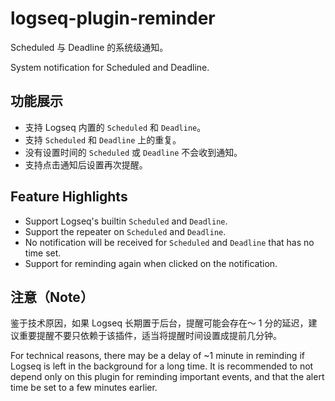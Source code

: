 # logseq-plugin-reminder

Scheduled 与 Deadline 的系统级通知。

System notification for Scheduled and Deadline.

## 功能展示

- 支持 Logseq 内置的 `Scheduled` 和 `Deadline`。
- 支持 `Scheduled` 和 `Deadline` 上的重复。
- 没有设置时间的 `Scheduled` 或 `Deadline` 不会收到通知。
- 支持点击通知后设置再次提醒。

## Feature Highlights

- Support Logseq's builtin `Scheduled` and `Deadline`.
- Support the repeater on `Scheduled` and `Deadline`.
- No notification will be received for `Scheduled` and `Deadline` that has no time set.
- Support for reminding again when clicked on the notification.

## 注意（Note）

鉴于技术原因，如果 Logseq 长期置于后台，提醒可能会存在～ 1 分的延迟，建议重要提醒不要只依赖于该插件，适当将提醒时间设置成提前几分钟。

For technical reasons, there may be a delay of ~1 minute in reminding if Logseq is left in the background for a long time. It is recommended to not depend only on this plugin for reminding important events, and that the alert time be set to a few minutes earlier.
